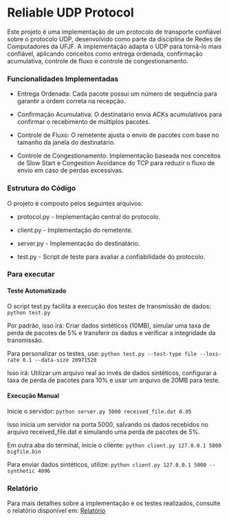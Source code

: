# Reliable UDP Protocol

Este projeto é uma implementação de um protocolo de transporte confiável sobre o protocolo UDP, desenvolvido como parte da disciplina de Redes de Computadores da UFJF. A implementação adapta o UDP para torná-lo mais confiável, aplicando conceitos como entrega ordenada, confirmação acumulativa, controle de fluxo e controle de congestionamento.

### Funcionalidades Implementadas

- Entrega Ordenada: Cada pacote possui um número de sequência para garantir a ordem correta na recepção.

- Confirmação Acumulativa: O destinatário envia ACKs acumulativos para confirmar o recebimento de múltiplos pacotes.

- Controle de Fluxo: O remetente ajusta o envio de pacotes com base no tamanho da janela do destinatário.

- Controle de Congestionamento: Implementação baseada nos conceitos de Slow Start e Congestion Avoidance do TCP para reduzir o fluxo de envio em caso de perdas excessivas.

### Estrutura do Código

O projeto é composto pelos seguintes arquivos:

- protocol.py - Implementação central do protocolo.

- client.py - Implementação do remetente.

- server.py - Implementação do destinatário.

- test.py - Script de teste para avaliar a confiabilidade do protocolo.



### Para executar

#### Teste Automatizado
O script test.py facilita a execução dos testes de transmissão de dados: ```python test.py```

Por padrão, isso irá: Criar dados sintéticos (10MB), simular uma taxa de perda de pacotes de 5% e transferir os dados e verificar a integridade da transmissão.

Para personalizar os testes, use: ```python test.py --test-type file --loss-rate 0.1 --data-size 20971520```

Isso irá: Utilizar um arquivo real ao invés de dados sintéticos, configurar a taxa de perda de pacotes para 10% e usar um arquivo de 20MB para teste.


#### Execução Manual

Inicie o servidor: ```python server.py 5000 received_file.dat 0.05```

Isso inicia um servidor na porta 5000, salvando os dados recebidos no arquivo received_file.dat e simulando uma perda de pacotes de 5%.

Em outra aba do terminal, inicie o cliente: ```python client.py 127.0.0.1 5000 bigfile.bin```

Para enviar dados sintéticos, utilize: ```python client.py 127.0.0.1 5000 --synthetic 4096```

### Relatório

Para mais detalhes sobre a implementação e os testes realizados, consulte o relatório disponível em: [Relatório](https://www.overleaf.com/read/tqfssgbfwdhb#768510)
